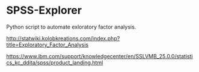 # SPSS-Explorer
Python script to automate exloratory factor analysis.

http://statwiki.kolobkreations.com/index.php?title=Exploratory_Factor_Analysis

https://www.ibm.com/support/knowledgecenter/en/SSLVMB_25.0.0/statistics_kc_ddita/spss/product_landing.html

